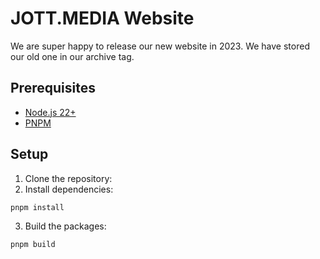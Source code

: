 # JOTT.MEDIA Website

We are super happy to release our new website in 2023. We have stored our old one in our archive tag.

## Prerequisites

- [Node.js 22+](https://nodejs.org/en/download/)
- [PNPM](https://pnpm.io/installation)

## Setup

1. Clone the repository:
2. Install dependencies:

```bash
pnpm install
```

3. Build the packages:

```bash
pnpm build
```